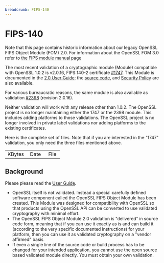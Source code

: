 ```yaml
---
breadcrumb: FIPS-140
---
```

# FIPS-140

Note that this page contains historic information about our legacy
OpenSSL FIPS Object Module (FOM) 2.0. For information about the
OpenSSL FOM 3.0 refer to
[the FIPS module manual page](https://www.openssl.org/docs/man3.0/man7/fips_module.html)

The most recent validation of a cryptographic module (Module) compatible
with OpenSSL 1.0.2 is v2.0.16, FIPS 140-2 certificate
[\#1747](https://csrc.nist.gov/projects/cryptographic-module-validation-program/Certificate/1747).
This Module is documented in the [2.0 User Guide](fips/UserGuide-2.0.pdf);
the [source code](/source/openssl-fips-2.0.16.tar.gz), and
[Security Policy](fips/SecurityPolicy-2.0.16.pdf) are also available.

For various bureaucratic reasons, the same module is also available as
validation
[\#2398](https://csrc.nist.gov/projects/cryptographic-module-validation-program/Certificate/2398)
(revision 2.0.16).

Neither validation will work with any release other than 1.0.2. The
OpenSSL project is no longer maintaining either the 1747 or the 2398
module. This includes adding platforms to those validations. The OpenSSL
project is no longer involved in private label validations nor adding
platforms to the existing certificates.

Here is the complete set of files. Note that if you are interested in
the "1747" validation, you only need the three files mentioned above.

<p>
<table>
  <tr>
    <td>KBytes&nbsp;</td>
    <td>Date&nbsp;&nbsp;</td>
    <td>File&nbsp;</td>
  </tr>
  <!--#include virtual="fips.inc" -->
</table>
</p>

## Background

Please please read the [User Guide](fips/UserGuide.pdf).

-   OpenSSL itself is not validated. Instead a special carefully defined
    software component called the OpenSSL FIPS Object Module has been
    created. This Module was designed for compatibility with OpenSSL so
    that products using the OpenSSL API can be converted to use
    validated cryptography with minimal effort.
-   The OpenSSL FIPS Object Module 2.0 validation is "delivered" in
    source code form, meaning that if you can use it exactly as is and
    can build it (according to the very specific documented
    instructions) for your platform, then you can use it as validated
    cryptography on a "vendor affirmed" basis.
-   If even a single line of the source code or build process has to be
    changed for your intended application, you cannot use the open
    source based validated module directly. You must obtain your own
    validation.
